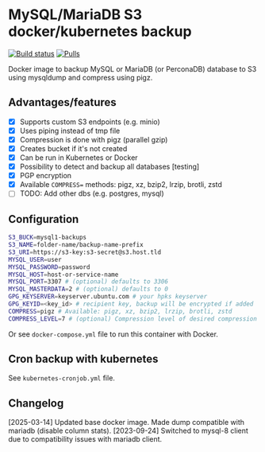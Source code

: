 # MySQL/MariaDB S3 docker/kubernetes backup

[![Build status](https://github.com/BackupTools/mysql-backup-s3/workflows/Docker%20Image%20CI/badge.svg)]() [![Pulls](https://img.shields.io/docker/pulls/backuptools/mysql-backup-s3?style=flat&labelColor=1B3D4B&color=06A64F&logoColor=white&logo=docker&label=pulls)]()

Docker image to backup MySQL or MariaDB (or PerconaDB) database to S3 using mysqldump and compress using pigz.

## Advantages/features
- [x] Supports custom S3 endpoints (e.g. minio)
- [x] Uses piping instead of tmp file
- [x] Compression is done with pigz (parallel gzip)
- [x] Creates bucket if it's not created
- [x] Can be run in Kubernetes or Docker
- [x] Possibility to detect and backup all databases [testing]
- [x] PGP encryption
- [x] Available `COMPRESS=` methods: pigz, xz, bzip2, lrzip, brotli, zstd
- [ ] TODO: Add other dbs (e.g. postgres, mysql)

## Configuration
```bash
S3_BUCK=mysql1-backups
S3_NAME=folder-name/backup-name-prefix
S3_URI=https://s3-key:s3-secret@s3.host.tld
MYSQL_USER=user
MYSQL_PASSWORD=password
MYSQL_HOST=host-or-service-name
MYSQL_PORT=3307 # (optional) defaults to 3306
MYSQL_MASTERDATA=2 # (optional) defaults to 0
GPG_KEYSERVER=keyserver.ubuntu.com # your hpks keyserver
GPG_KEYID=<key_id> # recipient key, backup will be encrypted if added
COMPRESS=pigz # Available: pigz, xz, bzip2, lrzip, brotli, zstd
COMPRESS_LEVEL=7 # (optional) Compression level of desired compression program defaults to 0
```

Or see `docker-compose.yml` file to run this container with Docker.

## Cron backup with kubernetes

See `kubernetes-cronjob.yml` file.

## Changelog

[2025-03-14] Updated base docker image. Made dump compatible with mariadb (disable column stats).
[2023-09-24] Switched to mysql-8 client due to compatibility issues with mariadb client.
